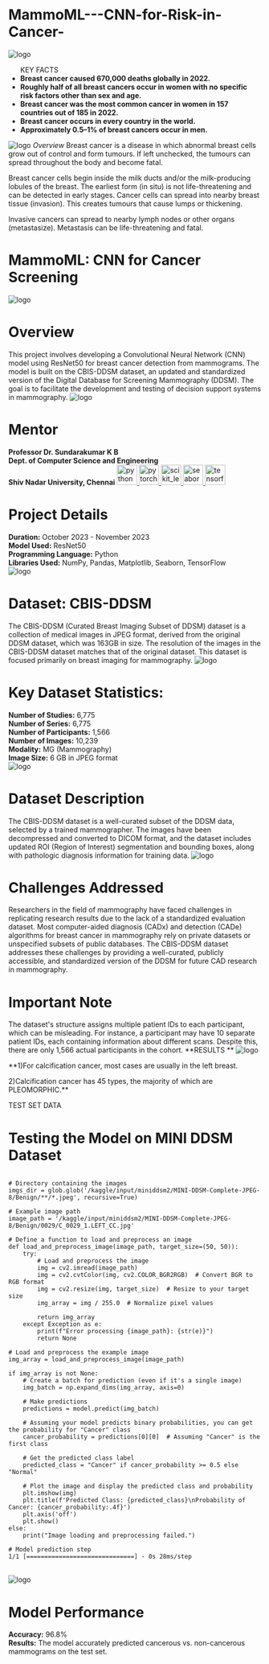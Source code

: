 # MammoML---CNN-for-Risk-in-Cancer-

![logo](https://github.com/ipsita-kar/MammoML---CNN-for-Risk-in-Cancer-/blob/main/POSTER.png)
<ul>
KEY FACTS
  <li><strong>Breast cancer caused 670,000 deaths globally in 2022.</strong></li>
  <li><strong>Roughly half of all breast cancers occur in women with no specific risk factors other than sex and age.</strong></li>
  <li><strong>Breast cancer was the most common cancer in women in 157 countries out of 185 in 2022.</strong></li>
  <li><strong>Breast cancer occurs in every country in the world.</strong></li>
  <li><strong>Approximately 0.5–1% of breast cancers occur in men.</strong></li>
</ul>

![logo](https://github.com/ipsita-kar/MammoML---CNN-for-Risk-in-Cancer-/blob/main/FINAL.png)
_Overview_
Breast cancer is a disease in which abnormal breast cells grow out of control and form tumours. If left unchecked, the tumours can spread throughout the body and become fatal.

Breast cancer cells begin inside the milk ducts and/or the milk-producing lobules of the breast. The earliest form (in situ) is not life-threatening and can be detected in early stages. Cancer cells can spread into nearby breast tissue (invasion). This creates tumours that cause lumps or thickening. 

Invasive cancers can spread to nearby lymph nodes or other organs (metastasize). Metastasis can be life-threatening and fatal.
# MammoML: CNN for Cancer Screening
![logo](https://github.com/ipsita-kar/MammoML---CNN-for-Risk-in-Cancer-/blob/main/Raw%20Images.png)
## <h1>Overview</h1>
This project involves developing a Convolutional Neural Network (CNN) model using ResNet50 for breast cancer detection from mammograms. The model is built on the CBIS-DDSM dataset, an updated and standardized version of the Digital Database for Screening Mammography (DDSM). The goal is to facilitate the development and testing of decision support systems in mammography.
![logo](https://github.com/ipsita-kar/MammoML---CNN-for-Risk-in-Cancer-/blob/main/newplot.png)
## <h1>Mentor</h1>
**Professor Dr. Sundarakumar K B**  
**Dept. of Computer Science and Engineering**  
**Shiv Nadar University, Chennai**
</a> <a href="https://www.python.org" target="_blank" rel="noreferrer"> <img src="https://raw.githubusercontent.com/devicons/devicon/master/icons/python/python-original.svg" alt="python" width="40" height="40"/> </a> <a href="https://pytorch.org/" target="_blank" rel="noreferrer"> <img src="https://www.vectorlogo.zone/logos/pytorch/pytorch-icon.svg" alt="pytorch" width="40" height="40"/> </a> <a href="https://scikit-learn.org/" target="_blank" rel="noreferrer"> <img src="https://upload.wikimedia.org/wikipedia/commons/0/05/Scikit_learn_logo_small.svg" alt="scikit_learn" width="40" height="40"/> </a> <a href="https://seaborn.pydata.org/" target="_blank" rel="noreferrer"> <img src="https://seaborn.pydata.org/_images/logo-mark-lightbg.svg" alt="seaborn" width="40" height="40"/> </a> <a href="https://www.tensorflow.org" target="_blank" rel="noreferrer"> <img src="https://www.vectorlogo.zone/logos/tensorflow/tensorflow-icon.svg" alt="tensorflow" width="40" height="40"/> </a> </p>

## <h1>Project Details</h1>
**Duration:** October 2023 - November 2023  
**Model Used:** ResNet50  
**Programming Language:** Python  
**Libraries Used:** NumPy, Pandas, Matplotlib, Seaborn, TensorFlow  
![logo](https://github.com/ipsita-kar/MammoML---CNN-for-Risk-in-Cancer-/blob/main/CBIS%20DDSM%20DATASET.png)
## <h1>Dataset: CBIS-DDSM</h1>
The CBIS-DDSM (Curated Breast Imaging Subset of DDSM) dataset is a collection of medical images in JPEG format, derived from the original DDSM dataset, which was 163GB in size. The resolution of the images in the CBIS-DDSM dataset matches that of the original dataset. This dataset is focused primarily on breast imaging for mammography.
![logo]()
### <h1>Key Dataset Statistics:</h1>
**Number of Studies:** 6,775  
**Number of Series:** 6,775  
**Number of Participants:** 1,566  
**Number of Images:** 10,239  
**Modality:** MG (Mammography)  
**Image Size:** 6 GB in JPEG format  
![logo](https://github.com/ipsita-kar/MammoML---CNN-for-Risk-in-Cancer-/blob/main/Data%20cleaning.png)
### <h1>Dataset Description</h1>
The CBIS-DDSM dataset is a well-curated subset of the DDSM data, selected by a trained mammographer. The images have been decompressed and converted to DICOM format, and the dataset includes updated ROI (Region of Interest) segmentation and bounding boxes, along with pathologic diagnosis information for training data.
![logo](https://github.com/ipsita-kar/MammoML---CNN-for-Risk-in-Cancer-/blob/main/Data%20Visualizing.png)
### <h1>Challenges Addressed</h1>
Researchers in the field of mammography have faced challenges in replicating research results due to the lack of a standardized evaluation dataset. Most computer-aided diagnosis (CADx) and detection (CADe) algorithms for breast cancer in mammography rely on private datasets or unspecified subsets of public databases. The CBIS-DDSM dataset addresses these challenges by providing a well-curated, publicly accessible, and standardized version of the DDSM for future CAD research in mammography.

### <h1>Important Note</h1>
The dataset's structure assigns multiple patient IDs to each participant, which can be misleading. For instance, a participant may have 10 separate patient IDs, each containing information about different scans. Despite this, there are only 1,566 actual participants in the cohort.
**RESULTS **
![logo](https://github.com/ipsita-kar/MammoML---CNN-for-Risk-in-Cancer-/blob/main/RESULTTT.png)

**1)For calcification cancer, most cases are usually in the left breast.

2)Calcification cancer has 45 types, the majority of which are PLEOMORPHIC.**

TEST SET DATA 
<h1>Testing the Model on MINI DDSM Dataset</h1>

<pre>
<code>
# Directory containing the images
imgs_dir = glob.glob('/kaggle/input/miniddsm2/MINI-DDSM-Complete-JPEG-8/Benign/**/*.jpeg', recursive=True)

# Example image path
image_path = '/kaggle/input/miniddsm2/MINI-DDSM-Complete-JPEG-8/Benign/0029/C_0029_1.LEFT_CC.jpg'

# Define a function to load and preprocess an image
def load_and_preprocess_image(image_path, target_size=(50, 50)):
    try:
        # Load and preprocess the image
        img = cv2.imread(image_path)
        img = cv2.cvtColor(img, cv2.COLOR_BGR2RGB)  # Convert BGR to RGB format
        img = cv2.resize(img, target_size)  # Resize to your target size
        img_array = img / 255.0  # Normalize pixel values

        return img_array
    except Exception as e:
        print(f"Error processing {image_path}: {str(e)}")
        return None

# Load and preprocess the example image
img_array = load_and_preprocess_image(image_path)

if img_array is not None:
    # Create a batch for prediction (even if it's a single image)
    img_batch = np.expand_dims(img_array, axis=0)

    # Make predictions
    predictions = model.predict(img_batch)

    # Assuming your model predicts binary probabilities, you can get the probability for "Cancer" class
    cancer_probability = predictions[0][0]  # Assuming "Cancer" is the first class

    # Get the predicted class label
    predicted_class = "Cancer" if cancer_probability >= 0.5 else "Normal"

    # Plot the image and display the predicted class and probability
    plt.imshow(img)
    plt.title(f'Predicted Class: {predicted_class}\nProbability of Cancer: {cancer_probability:.4f}')
    plt.axis('off')
    plt.show()
else:
    print("Image loading and preprocessing failed.")

# Model prediction step
1/1 [==============================] - 0s 28ms/step
</code>
</pre>
![logo]()
## <h1>Model Performance</h1>
**Accuracy:** 96.8%  
**Results:** The model accurately predicted cancerous vs. non-cancerous mammograms on the test set.

